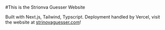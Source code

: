 #This is the Strionva Guesser Website

Built with Next.js, Tailwind, Typscript.
Deployment handled by Vercel, visit the website at [strinovaguesser.com](https://www.strinovaguesser.com)!
